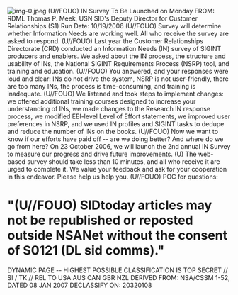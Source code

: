 ![img-0.jpeg](img-0.jpeg)
(U//FOUO) IN Survey To Be Launched on Monday
FROM: RDML Thomas P. Meek, USN
SID's Deputy Director for Customer Relationships (S1)
Run Date: 10/19/2006
(U//FOUO) Survey will determine whether Information Needs are working well. All who receive the survey are asked to respond.
(U//FOUO) Last year the Customer Relationships Directorate (CRD) conducted an Information Needs (IN) survey of SIGINT producers and enablers. We asked about the IN process, the structure and usability of INs, the National SIGINT Requirements Process (NSRP) tool, and training and education.
(U//FOUO) You answered, and your responses were loud and clear: INs do not drive the system, NSRP is not user-friendly, there are too many INs, the process is time-consuming, and training is inadequate.
(U//FOUO) We listened and took steps to implement changes: we offered additional training courses designed to increase your understanding of INs, we made changes to the Research IN response process, we modified EEI-level Level of Effort statements, we improved user preferences in NSRP, and we used IN profiles and SIGINT tasks to dedupe and reduce the number of INs on the books.
(U//FOUO) Now we want to know if our efforts have paid off -- are we doing better? And where do we go from here? On 23 October 2006, we will launch the 2nd annual IN Survey to measure our progress and drive future improvements.
(U) The web-based survey should take less than 10 minutes, and all who receive it are urged to complete it. We value your feedback and ask for your cooperation in this endeavor. Please help us help you.
(U//FOUO) POC for questions:

# "(U//FOUO) SIDtoday articles may not be republished or reposted outside NSANet without the consent of S0121 (DL sid comms)." 

DYNAMIC PAGE -- HIGHEST POSSIBLE CLASSIFICATION IS TOP SECRET // SI / TK // REL TO USA AUS CAN GBR NZL DERIVED FROM: NSA/CSSM 1-52, DATED 08 JAN 2007 DECLASSIFY ON: 20320108
